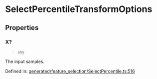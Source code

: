 # SelectPercentileTransformOptions

## Properties

### X?

> `any`

The input samples.

Defined in:  [generated/feature\_selection/SelectPercentile.ts:516](https://github.com/transitive-bullshit/scikit-learn-ts/blob/b59c1ff/packages/sklearn/src/generated/feature_selection/SelectPercentile.ts#L516)
